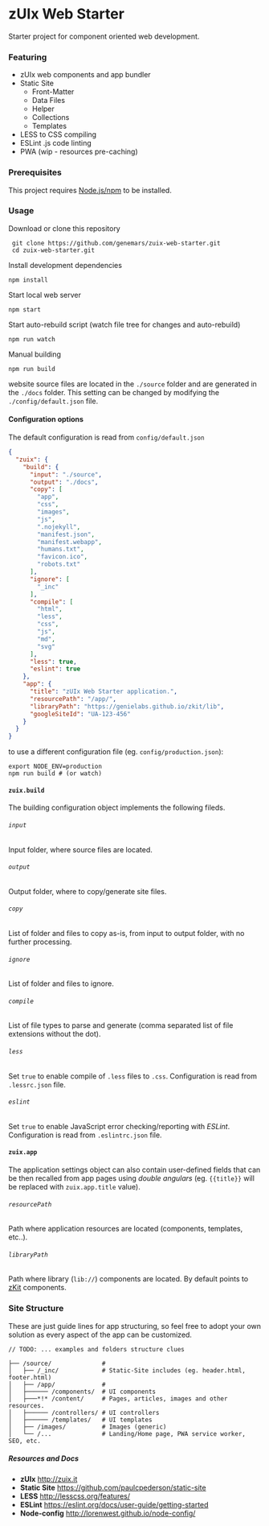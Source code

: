# zUIx Web Starter

Starter project for component oriented web development.


### Featuring

- zUIx web components and app bundler
- Static Site
    * Front-Matter
    * Data Files
    * Helper
    * Collections
    * Templates
- LESS to CSS compiling
- ESLint .js code linting
- PWA (wip - resources pre-caching)


### Prerequisites

This project requires [Node.js/npm](https://www.npmjs.com/get-npm) to be installed.


### Usage

Download or clone this repository

     git clone https://github.com/genemars/zuix-web-starter.git
     cd zuix-web-starter.git

Install development dependencies

    npm install

Start local web server

    npm start

Start auto-rebuild script (watch file tree for changes and auto-rebuild)

    npm run watch

Manual building

    npm run build

website source files are located in the `./source` folder and are
generated in the `./docs` folder.
This setting can be changed by modifying the `./config/default.json` file.

#### Configuration options

The default configuration is read from `config/default.json`

```json
{
  "zuix": {
    "build": {
      "input": "./source",
      "output": "./docs",
      "copy": [
        "app",
        "css",
        "images",
        "js",
        ".nojekyll",
        "manifest.json",
        "manifest.webapp",
        "humans.txt",
        "favicon.ico",
        "robots.txt"
      ],
      "ignore": [
        "_inc"
      ],
      "compile": [
        "html",
        "less",
        "css",
        "js",
        "md",
        "svg"
      ],
      "less": true,
      "eslint": true
    },
    "app": {
      "title": "zUIx Web Starter application.",
      "resourcePath": "/app/",
      "libraryPath": "https://genielabs.github.io/zkit/lib",
      "googleSiteId": "UA-123-456"
    }
  }
}
```

to use a different configuration file (eg. `config/production.json`):

    export NODE_ENV=production
    npm run build # (or watch)

#### `zuix.build`

The building configuration object implements the following fileds.

###### `input`

Input folder, where source files are located.

###### `output`

Output folder, where to copy/generate site files.

###### `copy`

List of folder and files to copy as-is, from input to output folder,
with no further processing.

###### `ignore`

List of folder and files to ignore.

###### `compile`

List of file types to parse and generate (comma separated list of
file extensions without the dot).

###### `less`

Set `true` to enable compile of `.less` files to `.css`.
Configuration is read from `.lessrc.json` file.

###### `eslint`

Set `true` to enable JavaScript error checking/reporting with *ESLint*.
Configuration is read from `.eslintrc.json` file.

#### `zuix.app`

The application settings object can also contain user-defined fields
that can be then recalled from app pages using *double angulars* (eg. `{{title}}`
will be replaced with `zuix.app.title` value).

###### `resourcePath`

Path where application resources are located (components, templates, etc..).

###### `libraryPath`

Path where library (`lib://`) components are located. By default
points to [zKit](https://genielabs.github.io/zkit) components.


### Site Structure

These are just guide lines for app structuring, so feel free to adopt your own
solution as every aspect of the app can be customized.

`// TODO: ... examples and folders structure clues`

```
├── /source/              #
│   ├── /_inc/            # Static-Site includes (eg. header.html, footer.html)
│   ├── /app/             #
│   ├────── /components/  # UI components
│   ├───*!* /content/     # Pages, articles, images and other resources.
│   ├────── /controllers/ # UI controllers
│   ├────── /templates/   # UI templates
│   ├── /images/          # Images (generic)
│   └── /...              # Landing/Home page, PWA service worker, SEO, etc.
```


##### Resources and Docs

- **zUIx** http://zuix.it
- **Static Site** https://github.com/paulcpederson/static-site
- **LESS** http://lesscss.org/features/
- **ESLint** https://eslint.org/docs/user-guide/getting-started
- **Node-config** http://lorenwest.github.io/node-config/
